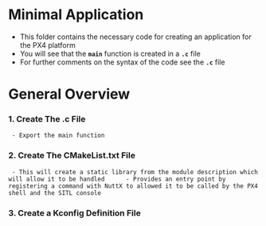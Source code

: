 # Minimal Application
  - This folder contains the necessary code for creating an application for the PX4 platform
  - You will see that the **`main`** function is created in a **`.c`** file
  - For further comments on the syntax of the code see the **`.c`** file
# General Overview
 ### 1. Create The .c File
     - Export the main function 
 ### 2. Create The CMakeList.txt File
     - This will create a static library from the module description which will allow it to be handled      - Provides an entry point by registering a command with NuttX to allowed it to be called by the PX4 shell and the SITL console
 ### 3. Create a Kconfig Definition File
  
